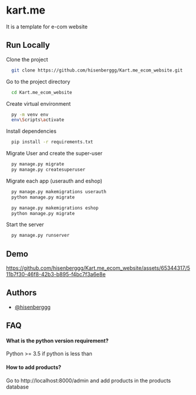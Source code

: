 
# kart.me

It is a template for e-com website




## Run Locally

Clone the project

```bash
  git clone https://github.com/hisenberggg/Kart.me_ecom_website.git
```

Go to the project directory

```bash
  cd Kart.me_ecom_website
```

Create virtual environment

```bash
  py -m venv env 
  env\Scripts\activate
```

Install dependencies

```bash
  pip install -r requirements.txt
```

Migrate User and create the super-user

```bash
  py manage.py migrate 
  py manage.py createsuperuser
```

Migrate each app (userauth and eshop)

```bash
  py manage.py makemigrations userauth 
  python manage.py migrate
```
```bash
  py manage.py makemigrations eshop 
  python manage.py migrate
```

Start the server

```bash
  py manage.py runserver
```



## Demo


https://github.com/hisenberggg/Kart.me_ecom_website/assets/65344317/511b7f30-46f8-42b3-b895-f4bc7f3a6e8e




## Authors

- [@hisenberggg](https://github.com/hisenberggg/)


## FAQ

#### What is the python version requirement?

Python >= 3.5
if python is less than

#### How to add products?

Go to http://localhost:8000/admin and add products in the products database

